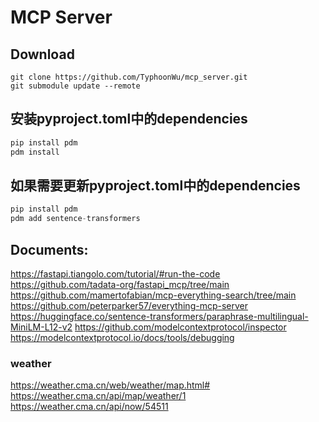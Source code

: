 # MCP Server
## Download
```git
git clone https://github.com/TyphoonWu/mcp_server.git
git submodule update --remote
```
## 安装pyproject.toml中的dependencies
```python
pip install pdm
pdm install
```
## 如果需要更新pyproject.toml中的dependencies
```python
pip install pdm
pdm add sentence-transformers 
```
## Documents:
https://fastapi.tiangolo.com/tutorial/#run-the-code
https://github.com/tadata-org/fastapi_mcp/tree/main
https://github.com/mamertofabian/mcp-everything-search/tree/main
https://github.com/peterparker57/everything-mcp-server
https://huggingface.co/sentence-transformers/paraphrase-multilingual-MiniLM-L12-v2
https://github.com/modelcontextprotocol/inspector
https://modelcontextprotocol.io/docs/tools/debugging

### weather
https://weather.cma.cn/web/weather/map.html#
https://weather.cma.cn/api/map/weather/1
https://weather.cma.cn/api/now/54511